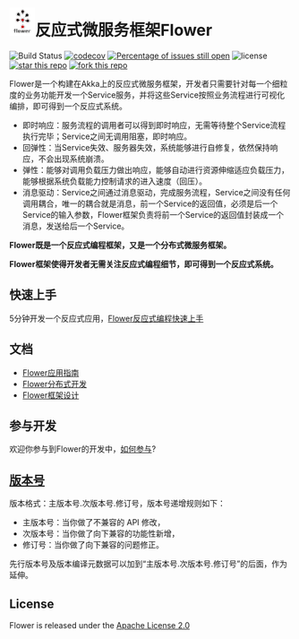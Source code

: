 # <img src="docs/img/flowerlogo.png" height="50"/>反应式微服务框架Flower

![Build Status](https://travis-ci.org/zhihuili/flower.svg?branch=master)
[![codecov](https://codecov.io/gh/zhihuili/flower/branch/master/graph/badge.svg)](https://codecov.io/gh/zhihuili/flower)
[![Percentage of issues still open](http://isitmaintained.com/badge/open/zhihuili/flower.svg)](http://isitmaintained.com/project/zhihuili/flower "Percentage of issues still open")
![license](https://img.shields.io/github/license/zhihuili/flower.svg)
[![star this repo](http://githubbadges.com/star.svg?user=zhihuili&repo=flower&style=flat)](https://github.com/zhihuili/flower)
[![fork this repo](http://githubbadges.com/fork.svg?user=zhihuili&repo=flower&style=flat)](https://github.com/zhihuili/flower/fork)

Flower是一个构建在Akka上的反应式微服务框架，开发者只需要针对每一个细粒度的业务功能开发一个Service服务，并将这些Service按照业务流程进行可视化编排，即可得到一个反应式系统。
* 即时响应：服务流程的调用者可以得到即时响应，无需等待整个Service流程执行完毕；Service之间无调用阻塞，即时响应。
* 回弹性：当Service失效、服务器失效，系统能够进行自修复，依然保持响应，不会出现系统崩溃。
* 弹性：能够对调用负载压力做出响应，能够自动进行资源伸缩适应负载压力，能够根据系统负载能力控制请求的进入速度（回压）。
* 消息驱动：Service之间通过消息驱动，完成服务流程，Service之间没有任何调用耦合，唯一的耦合就是消息，前一个Service的返回值，必须是后一个Service的输入参数，Flower框架负责将前一个Service的返回值封装成一个消息，发送给后一个Service。


**Flower既是一个反应式编程框架，又是一个分布式微服务框架。**

**Flower框架使得开发者无需关注反应式编程细节，即可得到一个反应式系统。**

## 快速上手

5分钟开发一个反应式应用，[Flower反应式编程快速上手](/docs/quick_start.md)

## 文档

* [Flower应用指南](/docs/program_guide.md)
* [Flower分布式开发](/docs/distribution_design.md)
* [Flower框架设计](/docs/design.md)

## 参与开发

欢迎你参与到Flower的开发中，[如何参与](CONTRIBUTING.md)?

## [版本号](https://semver.org/lang/zh-CN/)

版本格式：主版本号.次版本号.修订号，版本号递增规则如下：

+ 主版本号：当你做了不兼容的 API 修改，
+ 次版本号：当你做了向下兼容的功能性新增，
+ 修订号：当你做了向下兼容的问题修正。

先行版本号及版本编译元数据可以加到“主版本号.次版本号.修订号”的后面，作为延伸。

## License

Flower is released under the [Apache License 2.0](https://github.com/zhihuili/flower/blob/master/LICENSE.txt)

